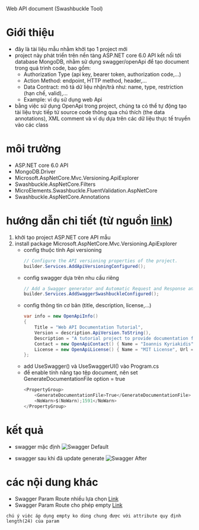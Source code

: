 ﻿Web API document (Swashbuckle Tool)
# Giới thiệu
- đây là tài liệu mẫu nhằm khởi tạo 1 project mới
- project này phát triển trên nền tàng ASP.NET core 6.0 API kết nối tới database MongoDB, nhằm sử dụng swagger/openApi để tạo document trong quá trình code, bao gồm:
    - Authorization Type (api key, bearer token, authorization code,...)
    - Action Method: endpoint, HTTP method, header,...
    - Data Contract: mô tả dữ liệu nhận/trả như: name, type, restriction (hạn chế, valid),...
    - Example: ví dụ sử dụng web Api
- bằng việc sử dụng OpenApi trong project, chúng ta có thể tự động tạo tài liệu trực tiếp từ source code thông qua chú thích (the data annotations), XML comment và ví dụ dựa trên các dữ liệu thực tế truyền vào các class
# môi trường
- ASP.NET core 6.0 API
- MongoDB.Driver
- Microsoft.AspNetCore.Mvc.Versioning.ApiExplorer
- Swashbuckle.AspNetCore.Filters
- MicroElements.Swashbuckle.FluentValidation.AspNetCore
- Swashbuckle.AspNetCore.Annotations

# hướng dẫn chi tiết (từ nguồn [link](https://www.dotnetnakama.com/blog/enriched-web-api-documentation-using-swagger-openapi-in-asp-dotnet-core/]))
1. khởi tạo project ASP.NET core API mẫu
2. install package Microsoft.AspNetCore.Mvc.Versioning.ApiExplorer
    -  config thuộc tính Api versioning
        ```C#
        // Configure the API versioning properties of the project.
        builder.Services.AddApiVersioningConfigured();
        ```
    - config swagger dựa trên nhu cầu riêng
        ```C#
        // Add a Swagger generator and Automatic Request and Response annotations:
        builder.Services.AddSwaggerSwashbuckleConfigured();
        ```
    - config thông tin cơ bản (title, description, license,...)
        ```C#
        var info = new OpenApiInfo()
        {
            Title = "Web API Documentation Tutorial",
            Version = description.ApiVersion.ToString(),
            Description = "A tutorial project to provide documentation for our existing APIs.",
            Contact = new OpenApiContact() { Name = "Ioannis Kyriakidis", Email = "info@dotnetnakama.com" },
            License = new OpenApiLicense() { Name = "MIT License", Url = new Uri("https://opensource.org/licenses/MIT") }
        };
        ```
    - add UseSwagger() và UseSwaggerUI() vào Program.cs
    - để enable tính năng tạo tệp document, nên set GenerateDocumentationFile option = true
        ```C#
        <PropertyGroup>
            <GenerateDocumentationFile>True</GenerateDocumentationFile>
            <NoWarn>$(NoWarn);1591</NoWarn>
        </PropertyGroup>
        ```

# kết quả
- swagger mặc định
![Swagger Default](/Docs/SwaggerBefore.png)

- swagger sau khi đã update generate
![Swagger After](/Docs/SwaggerAfter.png)

# các nội dung khác
- Swagger Param Route nhiều lựa chọn [Link](https://medium.com/@niteshsinghal85/multiple-example-for-parameters-in-swagger-with-asp-net-core-c4f3aaf1ae9f)
- Swagger Param Route cho phép empty [Link](https://www.seeleycoder.com/blog/optional-route-parameters-with-swagger-asp-net-core/)
```
chú ý việc áp dụng empty ko dùng chung được với attribute quy định length(24) của param
```